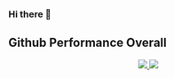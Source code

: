 ### Hi there 👋
## Github Performance Overall


<p align="center">
<a href="https://github.com/daniellumbantobing">
<img src="https://github-readme-stats.vercel.app/api?username=daniellumbantobing&show_icons=true&theme=tokyonight">
<img src="https://github-readme-stats.vercel.app/api/top-langs/?username=daniellumbantobing&layout=compact&theme=tokyonight">
</a>
</p>
<!--
**daniellumbantobing/daniellumbantobing** is a ✨ _special_ ✨ repository because its `README.md` (this file) appears on your GitHub profile.

Here are some ideas to get you started:

- 🔭 I’m currently working on ...
- 🌱 I’m currently learning ...
- 👯 I’m looking to collaborate on ...
- 🤔 I’m looking for help with ...
- 💬 Ask me about ...
- 📫 How to reach me: ...
- 😄 Pronouns: ...
- ⚡ Fun fact: ...
-->

